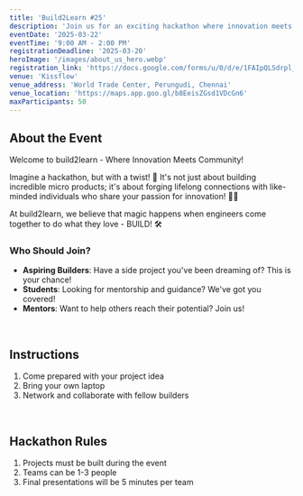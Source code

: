 ```yaml
---
title: 'Build2Learn #25'
description: 'Join us for an exciting hackathon where innovation meets community!'
eventDate: '2025-03-22'
eventTime: '9:00 AM - 2:00 PM'
registrationDeadline: '2025-03-20'
heroImage: '/images/about_us_hero.webp'
registration_link: 'https://docs.google.com/forms/u/0/d/e/1FAIpQLSdrpl_HFCw1v9uWh9U2U6rt-p6O-hzfe2hKPyjnj7AscQoXBg/closedform'
venue: 'Kissflow'
venue_address: 'World Trade Center, Perungudi, Chennai'
venue_location: 'https://maps.app.goo.gl/b8EeisZGsd1VDcGn6'
maxParticipants: 50
---
```


## About the Event

Welcome to build2learn - Where Innovation Meets Community!

Imagine a hackathon, but with a twist! 🤔 It's not just about building incredible micro products; it's about forging lifelong connections with like-minded individuals who share your passion for innovation! 🤝💡

At build2learn, we believe that magic happens when engineers come together to do what they love - BUILD! 🛠

### Who Should Join?

- **Aspiring Builders**: Have a side project you've been dreaming of? This is your chance!
- **Students**: Looking for mentorship and guidance? We've got you covered!
- **Mentors**: Want to help others reach their potential? Join us!

<br />

## Instructions

1. Come prepared with your project idea
2. Bring your own laptop
3. Network and collaborate with fellow builders

<br />

## Hackathon Rules

1. Projects must be built during the event
2. Teams can be 1-3 people
3. Final presentations will be 5 minutes per team
